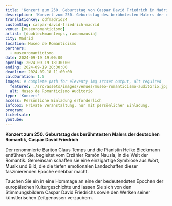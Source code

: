 ```yaml
---
title: 'Konzert zum 250. Geburtstag von Caspar David Friedrich in Madrid'
description: 'Konzert zum 250. Geburtstag des berühmtesten Malers der deutschen Romantik, Caspar David Friedrich'
translationKey: cdfmadrid24
customSlug: caspar-david-friedrich-madrid
venue: [museoromanticismo]
artist: [duobleckmanntemps, ramonnausia]
city: Madrid
location: Museo de Romanticismo
partners:
  - museoromanticismo
date: 2024-09-19 19:00:00
opening: 2024-09-19 18:30:00
ending: 2024-09-19 20:30:00
deadline: 2024-09-18 11:00:00
calcDuration: 1.5
images: # complete path for eleventy img srcset output, alt required
  featured: ./src/assets/images/venues/museo-romanticismo-auditorio.jpg
  alt: Museo de Romanticismo Auditorio
type: 'Konzert'
access: Persönliche Einladung erforderlich
infobox: Private Veranstaltung, nur mit persönlicher Einladung.
program:
ticketsale:
youtube:
---
```


**Konzert zum 250. Geburtstag des berühmtesten Malers der deutschen Romantik, Caspar David Friedrich**

Der renommierte Bariton Claus Temps und die Pianistin Heike Bleckmann entführen Sie, begleitet vom Erzähler Ramón Nausía, in die Welt der Romantik. Gemeinsam schaffen sie eine einzigartige Symbiose aus Wort, Musik und Bild, die die tiefen emotionalen Landschaften dieser faszinierenden Epoche erlebbar macht.

Tauchen Sie ein in eine Hommage an eine der bedeutendsten Epochen der europäischen Kulturgeschichte und lassen Sie sich von den Stimmungsbildern Caspar David Friedrichs sowie den Werken seiner künstlerischen Zeitgenossen verzaubern.
